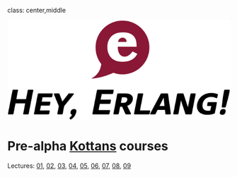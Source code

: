 class: center,middle

![Hey, Erlang](images/hey_erlang.svg)
# Pre-alpha [Kottans](http://kottans.org) courses
Lectures: [01](lecture_01.html), [02](lecture_02.html), [03](lecture_03.html), [04](lecture_04.html), [05](lecture_05.html), [06](lecture_06.html), [07](lecture_07.html), [08](lecture_08.html), [09](lecture_09.html)
